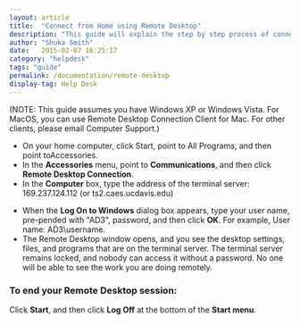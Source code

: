 ```yaml
---
layout: article
title:  "Connect from Home using Remote Desktop"
description: "This guide will explain the step by step process of connecting from home with remote desktop."
author: "Shuka Smith"
date:   2015-02-07 16:25:17
category: "helpdesk"
tags: "guide"
permalink: /documentation/remote-desktop
display-tag: Help Desk
---
```

<p><span class="discreet">(NOTE: This guide assumes you have Windows XP or Windows Vista. For MacOS, you can use Remote Desktop Connection Client for Mac. For other clients, please email Computer Support.)</span></p>
<ul>
    <li>On your home computer, click Start, point to All Programs, and then point toAccessories.</li>
    <li>In the <b>Accessories</b> menu, point to <b>Communications</b>, and then click <b>Remote Desktop Connection</b>.</li>
    <li>In the <b>Computer</b> box, type the address of the terminal server: 169.237.124.112 (or ts2.caes.ucdavis.edu)</li>
</ul>
<ul>
    <li>When the <b>Log On to Windows</b> dialog box appears, type your user name, pre-pended with "AD3", password, and then click <b>OK</b>. For example, User name: AD3\username.</li>
    <li>The Remote Desktop window opens, and you see the desktop settings, files, and programs that are on the terminal server. The terminal server remains locked, and nobody can access it without a password. No one will be able to see the work you are doing remotely.</li>
</ul>
<h3>To end your Remote Desktop session:</h3>
<p>Click <b>Start</b>, and then click <b>Log Off</b> at the bottom of the <b>Start menu</b>.</p>